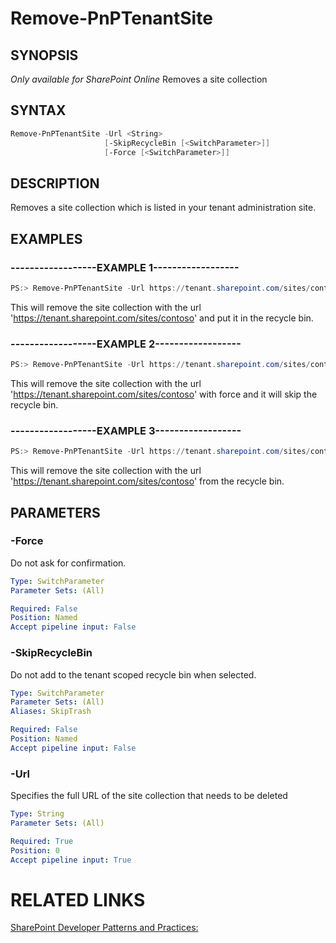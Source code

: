 # Remove-PnPTenantSite

## SYNOPSIS
*Only available for SharePoint Online*
Removes a site collection

## SYNTAX 

```powershell
Remove-PnPTenantSite -Url <String>
                     [-SkipRecycleBin [<SwitchParameter>]]
                     [-Force [<SwitchParameter>]]
```


## DESCRIPTION
Removes a site collection which is listed in your tenant administration site.

## EXAMPLES

### ------------------EXAMPLE 1------------------
```powershell
PS:> Remove-PnPTenantSite -Url https://tenant.sharepoint.com/sites/contoso
```

This will remove the site collection with the url 'https://tenant.sharepoint.com/sites/contoso'  and put it in the recycle bin.

### ------------------EXAMPLE 2------------------
```powershell
PS:> Remove-PnPTenantSite -Url https://tenant.sharepoint.com/sites/contoso -Force -SkipRecycleBin
```

This will remove the site collection with the url 'https://tenant.sharepoint.com/sites/contoso' with force and it will skip the recycle bin.

### ------------------EXAMPLE 3------------------
```powershell
PS:> Remove-PnPTenantSite -Url https://tenant.sharepoint.com/sites/contoso -FromRecycleBin
```

This will remove the site collection with the url 'https://tenant.sharepoint.com/sites/contoso' from the recycle bin.

## PARAMETERS

### -Force
Do not ask for confirmation.

```yaml
Type: SwitchParameter
Parameter Sets: (All)

Required: False
Position: Named
Accept pipeline input: False
```

### -SkipRecycleBin
Do not add to the tenant scoped recycle bin when selected.

```yaml
Type: SwitchParameter
Parameter Sets: (All)
Aliases: SkipTrash

Required: False
Position: Named
Accept pipeline input: False
```

### -Url
Specifies the full URL of the site collection that needs to be deleted

```yaml
Type: String
Parameter Sets: (All)

Required: True
Position: 0
Accept pipeline input: True
```

# RELATED LINKS

[SharePoint Developer Patterns and Practices:](http://aka.ms/sppnp)